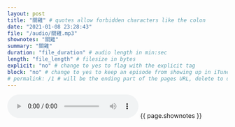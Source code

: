 ```yaml
---
layout: post
title: "關雞" # quotes allow forbidden characters like the colon
date: "2021-01-08 23:28:43"
file: "/audio/關雞.mp3"
shownotes: "關雞"
summary: "關雞"
duration: "file_duration" # audio length in min:sec
length: "file_length" # filesize in bytes
explicit: "no" # change to yes to flag with the explicit tag
block: "no" # change to yes to keep an episode from showing up in iTunes
# permalink: /1 # will be the ending part of the pages URL, delete to default to the title
---
```


<audio controls>
<source src="{{site.url}}{{site.baseurl}}{{ page.file }}" type="audio/x-mp3">
Your browser does not support the audio element.
</audio>
{{ page.shownotes }}
